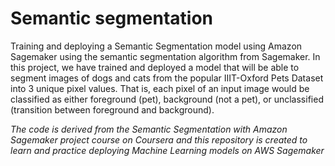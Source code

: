 # Semantic segmentation 

Training and deploying a Semantic Segmentation model using Amazon Sagemaker using the semantic segmentation algorithm from Sagemaker. In this project, we have trained and deployed a model that will be able to segment images of dogs and cats from the popular IIIT-Oxford Pets Dataset into 3 unique pixel values. That is, each pixel of an input image would be classified as either foreground (pet), background (not a pet), or unclassified (transition between foreground and background).


*The code is derived from the Semantic Segmentation with Amazon Sagemaker project course on Coursera and this repository is created to learn and practice deploying Machine Learning models on AWS Sagemaker*
